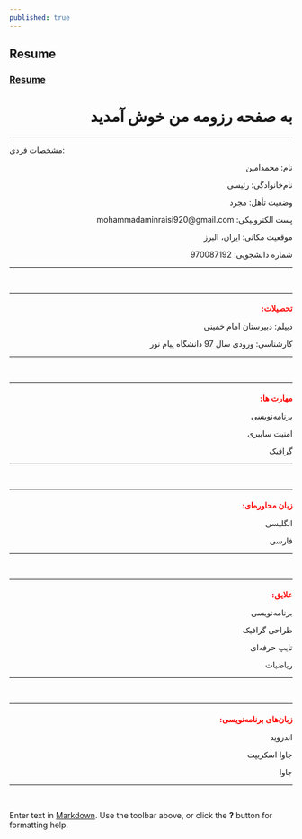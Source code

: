 ```yaml
---
published: true
---
```

## Resume
### [Resume](https://github.com/MohammadaminRaisi/PNU_3991_AR/blob/main/Theory-of-Languages-and-Machines/Resume/Resume.pdf "My Resume")

<h1 dir="rtl" >به صفحه رزومه من خوش آمدید</h1>

<hr style="color:green>
<h1 dir="rtl" style="color:red;font-family:tahoma; font-size:1em;">مشخصات فردی:</h1>
<p dir="rtl">نام: محمدامین </p>
<p dir="rtl">نام‌خانوادگی: رئیسی</p>
<p dir="rtl">وضعیت تأهل: مجرد</p>
<p dir="rtl">پست الکترونیکی: mohammadaminraisi920@gmail.com</p>
<p dir="rtl">موقعیت مکانی: ایران، البرز</p>
<p dir="rtl">شماره دانشجویی: 970087192</p>
<hr>

​
<hr>
<h1 dir="rtl" style="color:red;font-family:tahoma; font-size:1em;">تحصیلات:</h1>
<p dir="rtl">دیپلم: دبیرستان امام خمینی </p>
<p dir="rtl">کارشناسی: ورودی سال 97 دانشگاه پیام نور</p>
<hr>
​
​
<hr>
<h1 dir="rtl" style="color:red;font-family:tahoma; font-size:1em;">مهارت ها: </h1>
<p dir="rtl">برنامه‌نویسی</p>
<p dir="rtl">امنیت سایبری</p>
<p dir="rtl">گرافیک</p>
<hr>
​
​
<hr>
<h1 dir="rtl" style="color:red;font-family:tahoma; font-size:1em;">زبان محاوره‌ای:</h1>
<p dir="rtl">انگلیسی</p>
<p dir="rtl">فارسی</p>
<hr>
​
​
<hr>
<h1 dir="rtl" style="color:red;font-family:tahoma; font-size:1em;">علایق:</h1>
<p dir="rtl">برنامه‌نویسی</p>
<p dir="rtl">طراحی گرافیک</p>
<p dir="rtl">تایپ حرفه‌ای</p>
<p dir="rtl">ریاضیات </p>
<hr>
​
​
<hr>
<h1 dir="rtl" style="color:red;font-family:tahoma; font-size:1em;">زبان‌های برنامه‌نویسی: </h1>
<p dir="rtl">اندروید</p>
<p dir="rtl">جاوا اسکریپت</p>
<p dir="rtl">جاوا</p>
<hr>
​
​

Enter text in [Markdown](http://daringfireball.net/projects/markdown/). Use the toolbar above, or click the **?** button for formatting help.
